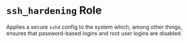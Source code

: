 # `ssh_hardening` Role

Applies a secure `sshd` config to the system which, among other things, ensures that password-based
logins and root user logins are disabled.
